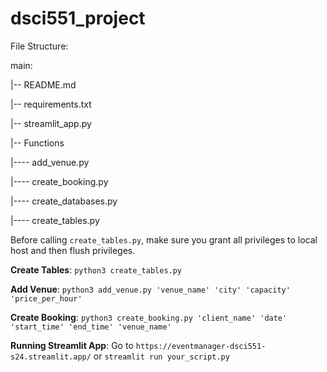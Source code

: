 # dsci551_project

File Structure:

main:

|-- README.md

|-- requirements.txt

|-- streamlit_app.py

|-- Functions

|---- add_venue.py

|---- create_booking.py

|---- create_databases.py

|---- create_tables.py


Before calling ```create_tables.py```, make sure you grant all privileges to local host and then flush privileges.

**Create Tables**: ```python3 create_tables.py```

**Add Venue**: ```python3 add_venue.py 'venue_name' 'city' 'capacity' 'price_per_hour'```

**Create Booking**: ```python3 create_booking.py 'client_name' 'date' 'start_time' 'end_time' 'venue_name'```

**Running Streamlit App**: Go to ```https://eventmanager-dsci551-s24.streamlit.app/``` or ```streamlit run your_script.py```



